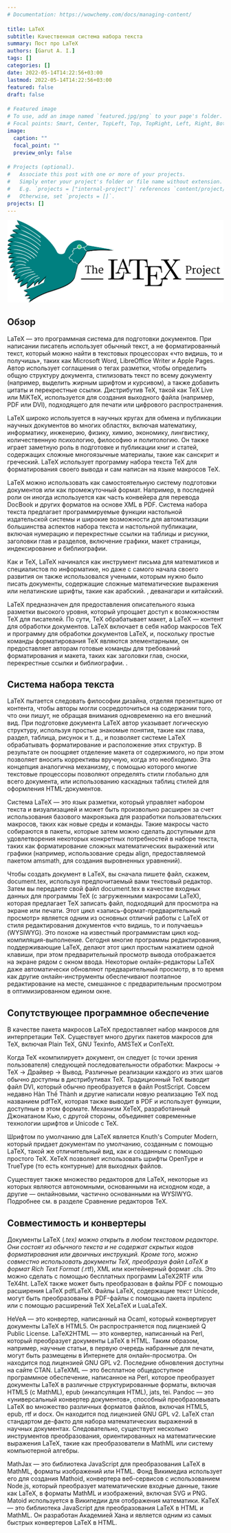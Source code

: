 ```yaml
---
# Documentation: https://wowchemy.com/docs/managing-content/

title: LaTeX
subtitle: Качественная система набора текста
summary: Пост про LaTeX
authors: [Garut A. I.]
tags: []
categories: []
date: 2022-05-14T14:22:56+03:00
lastmod: 2022-05-14T14:22:56+03:00
featured: false
draft: false

# Featured image
# To use, add an image named `featured.jpg/png` to your page's folder.
# Focal points: Smart, Center, TopLeft, Top, TopRight, Left, Right, BottomLeft, Bottom, BottomRight.
image:
  caption: ""
  focal_point: ""
  preview_only: false

# Projects (optional).
#   Associate this post with one or more of your projects.
#   Simply enter your project's folder or file name without extension.
#   E.g. `projects = ["internal-project"]` references `content/project/deep-learning/index.md`.
#   Otherwise, set `projects = []`.
projects: []
---
```


![LaTeX_logo](LaTeX_project_logo_bird.svg.png)

## Обзор

LaTeX — это программная система для подготовки документов. При написании писатель использует обычный текст, а не форматированный текст, который можно найти в текстовых процессорах «что видишь, то и получишь», таких как Microsoft Word, LibreOffice Writer и Apple Pages. Автор использует соглашения о тегах разметки, чтобы определить общую структуру документа, стилизовать текст по всему документу (например, выделить жирным шрифтом и курсивом), а также добавить цитаты и перекрестные ссылки. Дистрибутив TeX, такой как TeX Live или MiKTeX, используется для создания выходного файла (например, PDF или DVI), подходящего для печати или цифрового распространения.

LaTeX широко используется в научных кругах для обмена и публикации научных документов во многих областях, включая математику, информатику, инженерию, физику, химию, экономику, лингвистику, количественную психологию, философию и политологию. Он также играет заметную роль в подготовке и публикации книг и статей, содержащих сложные многоязычные материалы, такие как санскрит и греческий. LaTeX использует программу набора текста TeX для форматирования своего вывода и сам написан на языке макросов TeX.

LaTeX можно использовать как самостоятельную систему подготовки документов или как промежуточный формат. Например, в последней роли он иногда используется как часть конвейера для перевода DocBook и других форматов на основе XML в PDF. Система набора текста предлагает программируемые функции настольной издательской системы и широкие возможности для автоматизации большинства аспектов набора текста и настольной публикации, включая нумерацию и перекрестные ссылки на таблицы и рисунки, заголовки глав и разделов, включение графики, макет страницы, индексирование и библиографии.

Как и TeX, LaTeX начинался как инструмент письма для математиков и специалистов по информатике, но даже с самого начала своего развития он также использовался учеными, которым нужно было писать документы, содержащие сложные математические выражения или нелатинские шрифты, такие как арабский. , деванагари и китайский.

LaTeX предназначен для предоставления описательного языка разметки высокого уровня, который упрощает доступ к возможностям TeX для писателей. По сути, TeX обрабатывает макет, а LaTeX — контент для обработки документов. LaTeX включает в себя набор макросов TeX и программу для обработки документов LaTeX, и, поскольку простые команды форматирования TeX являются элементарными, он предоставляет авторам готовые команды для требований форматирования и макета, таких как заголовки глав, сноски, перекрестные ссылки и библиографии. .

## Система набора текста

LaTeX пытается следовать философии дизайна, отделяя презентацию от контента, чтобы авторы могли сосредоточиться на содержании того, что они пишут, не обращая внимания одновременно на его внешний вид. При подготовке документа LaTeX автор указывает логическую структуру, используя простые знакомые понятия, такие как глава, раздел, таблица, рисунок и т. д., и позволяет системе LaTeX обрабатывать форматирование и расположение этих структур. В результате он поощряет отделение макета от содержимого, но при этом позволяет вносить коррективы вручную, когда это необходимо. Эта концепция аналогична механизму, с помощью которого многие текстовые процессоры позволяют определять стили глобально для всего документа, или использованию каскадных таблиц стилей для оформления HTML-документов.

Система LaTeX — это язык разметки, который управляет набором текста и визуализацией и может быть произвольно расширен за счет использования базового макроязыка для разработки пользовательских макросов, таких как новые среды и команды. Такие макросы часто собираются в пакеты, которые затем можно сделать доступными для удовлетворения некоторых конкретных потребностей в наборе текста, таких как форматирование сложных математических выражений или графики (например, использование среды align, предоставляемой пакетом amsmath, для создания выровненных уравнений).

Чтобы создать документ в LaTeX, вы сначала пишете файл, скажем, document.tex, используя предпочитаемый вами текстовый редактор. Затем вы передаете свой файл document.tex в качестве входных данных для программы TeX (с загруженными макросами LaTeX), которая предлагает TeX записать файл, подходящий для просмотра на экране или печати. Этот цикл «запись-формат-предварительный просмотр» является одним из основных отличий работы с LaTeX от стиля редактирования документов «что видишь, то и получаешь» (WYSIWYG). Это похоже на известный программистам цикл код-компиляция-выполнение. Сегодня многие программы редактирования, поддерживающие LaTeX, делают этот цикл простым нажатием одной клавиши, при этом предварительный просмотр вывода отображается на экране рядом с окном ввода. Некоторые онлайн-редакторы LaTeX даже автоматически обновляют предварительный просмотр, в то время как другие онлайн-инструменты обеспечивают поэтапное редактирование на месте, смешанное с предварительным просмотром в оптимизированном едином окне.

## Сопутствующее программное обеспечение

В качестве пакета макросов LaTeX предоставляет набор макросов для интерпретации TeX. Существует много других пакетов макросов для TeX, включая Plain TeX, GNU Texinfo, AMSTeX и ConTeXt.

Когда TeX «компилирует» документ, он следует (с точки зрения пользователя) следующей последовательности обработки: Макросы → TeX → Драйвер → Вывод. Различные реализации каждого из этих шагов обычно доступны в дистрибутивах TeX. Традиционный TeX выводит файл DVI, который обычно преобразуется в файл PostScript. Совсем недавно Hàn Thế Thành и другие написали новую реализацию TeX под названием pdfTeX, которая также выводит в PDF и использует функции, доступные в этом формате. Механизм XeTeX, разработанный Джонатаном Кью, с другой стороны, объединяет современные технологии шрифтов и Unicode с TeX.

Шрифтом по умолчанию для LaTeX является Knuth's Computer Modern, который придает документам по умолчанию, созданным с помощью LaTeX, такой же отличительный вид, как и созданным с помощью простого TeX. XeTeX позволяет использовать шрифты OpenType и TrueType (то есть контурные) для выходных файлов.

Существует также множество редакторов для LaTeX, некоторые из которых являются автономными, основанными на исходном коде, а другие — онлайновыми, частично основанными на WYSIWYG. Подробнее см. в разделе Сравнение редакторов TeX.

## Совместимость и конвертеры

Документы LaTeX (*.tex) можно открыть в любом текстовом редакторе. Они состоят из обычного текста и не содержат скрытых кодов форматирования или двоичных инструкций. Кроме того, можно совместно использовать документы TeX, преобразуя файл LaTeX в формат Rich Text Format (*.rtf), XML или контейнерный формат .cls. Это можно сделать с помощью бесплатных программ LaTeX2RTF или TeX4ht. LaTeX также может быть преобразован в файлы PDF с помощью расширения LaTeX pdfLaTeX. Файлы LaTeX, содержащие текст Unicode, могут быть преобразованы в PDF-файлы с помощью пакета inputenc или с помощью расширений TeX XeLaTeX и LuaLaTeX.

HeVeA — это конвертер, написанный на Ocaml, который конвертирует документы LaTeX в HTML5. Он распространяется под лицензией Q Public License.
LaTeX2HTML — это конвертер, написанный на Perl, который преобразует документы LaTeX в HTML. Таким образом, например, научные статьи, в первую очередь набранные для печати, могут быть размещены в Интернете для онлайн-просмотра. Он находится под лицензией GNU GPL v2. Последние обновления доступны на сайте CTAN.
LaTeXML — это бесплатное общедоступное программное обеспечение, написанное на Perl, которое преобразует документы LaTeX в различные структурированные форматы, включая HTML5 (с MathML), epub (инкапсуляция HTML), jats, tei.
Pandoc — это «универсальный конвертер документов», способный преобразовывать LaTeX во множество различных форматов файлов, включая HTML5, epub, rtf и docx. Он находится под лицензией GNU GPL v2.
LaTeX стал стандартом де-факто для набора математических выражений в научных документах. Следовательно, существует несколько инструментов преобразования, ориентированных на математические выражения LaTeX, такие как преобразователи в MathML или систему компьютерной алгебры.

MathJax — это библиотека JavaScript для преобразования LaTeX в MathML, форматы изображений или HTML.
Фонд Викимедиа использует его для создания Mathoid, конвертера веб-сервисов с использованием Node.js, который преобразует математические входные данные, такие как LaTeX, в форматы MathML и изображений, включая SVG и PNG. Matoid используется в Википедии для отображения математики.
KaTeX — это библиотека JavaScript для преобразования LaTeX в HTML и MathML. Он разработан Академией Хана и является одним из самых быстрых конвертеров LaTeX в HTML.